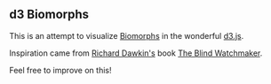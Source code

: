 ## d3 Biomorphs

This is an attempt to visualize [Biomorphs][1] in the wonderful [d3.js][2]. 

Inspiration came from [Richard Dawkin's][3] book [The Blind Watchmaker][4].

Feel free to improve on this!


  [1]: http://en.wikipedia.org/wiki/Biomorphs
  [2]: http://d3js.org/
  [3]: http://en.wikipedia.org/wiki/Richard_Dawkins
  [4]: http://en.wikipedia.org/wiki/The_Blind_Watchmaker